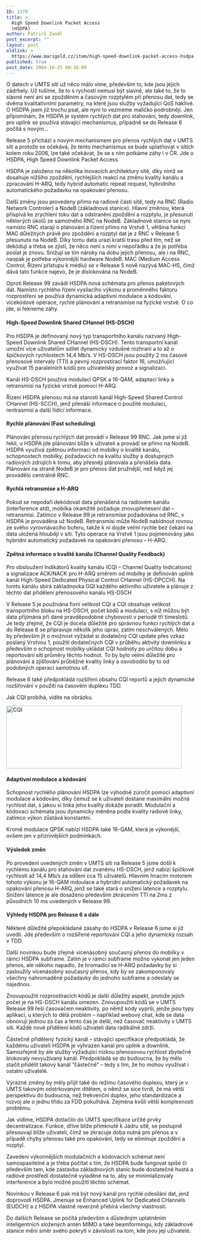 ```yaml
---
ID: 1370
title: >
  High Speed Downlink Packet Access
  (HSDPA)
author: Patrick Zandl
post_excerpt: ""
layout: post
oldlink: >
  https://www.marigold.cz/item/high-speed-downlink-packet-access-hsdpa
published: true
post_date: 2004-10-25 08:16:00
---
```

<p>
O datech v UMTS síti už něco málo víme, především to, kde jsou jejich zádrhely. Už tušíme, že to s rychostí nemusí být slavné, ale také to, že to slavné není ani se zpožděním a časovým rozptylem při přenosu dat, tedy se dvěma kvalitativními parametry, na které jsou služby vyžadující QoS háklivé. O HSDPA jsem již trochu psal, ale nyní to vezmeme maličko podrobněji. Jen připomínám, že HSDPA je systém rychlých dat pro stahování, tedy downlink, pro uplink se používá stávající mechanismus, případně se do Release 6 počítá s novým… </p>

<p>
Release 5 přichází s novým mechanismem pro přenos rychlých dat v UMTS síti a protože se očekává, že tento mechanismus se bude uplatňovat v sítích kolem roku 2006, lze také očekávat, že se s ním potkáme záhy i v ČR. Jde o HSDPA, High Speed Downlink Packet Access. </p>

<p>
HSDPA je založeno na několika inovacích architektury sítě, díky nimž se dosahuje nižšího zpoždění, rychlejších reakcí na změnu kvality kanálu a zpracování H-ARQ, tedy hybrid automatic repeat request, hybridního automatického požadavku na opakování přenosu.
</p>

<!--more--><p>
Další změny jsou provedeny přímo na radiové části sítě, tedy na RNC (Radio Network Controler) a NodeB (základnová stanice). Hlavní změnou, která přispívá ke zrychlení toku dat a odstranění zpoždění a rozptylu, je přesunutí některých úkolů ze samotného RNC na NodeB. Základnové stanice se nyní namísto RNC starají o plánování a řízení přímo na Vrstvě 1, většina funkcí MAC důležitých právě pro zpoždění a rozptyl dat je z RNC v Release 5 přesunuta na NodeB. Díky tomu data urazí kratší trasu před tím, než se dekódují a třeba se zjistí, že něco není s nimi v nepořádku a že je potřeba poslat je znovu. Snižují se tím nároky na dobu jejich přenosu, ale i na RNC, naopak je potřeba výkonnější hardware NodeB. MAC (Medium Access Control, Řízení přístupu k médiu) se v Release 5 nově nazývá MAC-HS, čímž dává tato funkce najevo, že je dislokována na NodeB. </p>

<p>
Oproti Release 99 zavádí HSDPA nová schémata pro přenos paketových dat. Namísto rychlého řízení vysílacího výkonu a proměnného faktoru rozprostření se používá dynamická adaptivní modulace a kódování, vícekódové operace, rychlé plánování a retransmise na fyzické vrstvě. O co jde, si řekneme záhy. </p>

<h4>High-Speed Downlink Shared CHannel (HS-DSCH)</h4>
<p>
Pro HSDPA je definovaný nový typ transportního kanálu nazvaný High-Speed Downlink Shared CHannel (HS-DSCH). Tento transportní kanál umožní více uživatelům sdílet dynamicky vzdušné rozhraní a to až o špičkových rychlostech 14,4 Mb/s. V HS-DSCH jsou použity 2 ms časové přenosové intervaly (TTI) a pevný rozprostírací faktor 16, umožňující využívat 15 paralelních kódů pro uživatelský provoz a signalizaci. </p>

<p>
Kanál HS-DSCH používá modulaci QPSK a 16-QAM, adaptaci linky a retransmisi na fyzické vrstvě pomocí H-ARQ. </p>

<p>
Řízení HSDPA přenosu má na starosti kanál High-Speed Shared Control CHannel (HS-SCCH), jenž přenáší informace o použité modulaci, rentrasmisi a další řídící informace. </p>

<h4>Rychlé plánování (Fast scheduling)</h4>
<p>
Plánování přenosu rychlých dat provádí v Release 99 RNC. Jak jsme si již řekli, u HSDPA jde plánování blíže k uživateli a provádí se přímo na NodeB. HSDPA využívá zpětnou informaci od mobilky o kvalitě kanálu, schopnostech mobilky, požadavcích na kvalitu služby a dostupných radiových zdrojích k tomu, aby přesněji plánovala a přenášela data. Plánování na straně NodeB je pro přenos dat pružnější, než když jej provádělo centrálně RNC. </p>

<h4>Rychlá retransmise a H-ARQ</h4>
<p>
Pokud se nepodaří dekódovat data přenášená na radiovém kanálu (interference atd), mobilka okamžitě požaduje znovupřenesení dat – retransmisi. Zatímco v Release 99 je retransmise požadována od RNC, v HSDPA je prováděna už NodeB. Retransmisi může NodeB nabídnout rovnou ze svého vyrovnávacího buferu, takže k ní dojde velmi rychle bez čekání na data uložená hlouběji v síti. Tyto operace na Vrstvě 1 jsou pojmenovány jako hybridní automatický požadavek na opakování přenosu – H-ARQ. </p>

<h4>Zpětná informace o kvalitě kanálu (Channel Quality Feedback)</h4>
<p>
Pro obsloužení Indikátorů kvality kanálu (CQI – Channel Quality Indications) a signalizace ACK/NACK pro H-ARQ směrem od mobilky je definován uplink kanál High-Speed Dedicated Physical Control CHannel (HS-DPCCH). Na tomto kanálu sbírá základnovka GQI každého aktivního uživatele a plánuje z těchto dat přidělení přenosového kanálu HS-DSCH</p>

<p>
V Release 5 je používána fixní velikost CQI a CQI obsahuje velikost transportního bloku na HS-DSCH, počet kódů a modulaci, s níž můžou být data přijímána při dané pravděpodobné chybovosti v periodě tří timeslotů. Je tedy zřejmé, že CQI je docela důležité pro správnou funkci rychlých dat a do Release 6 se připravuje několik jeho úprav, zatím neschválených. Mělo by především jít o možnost vyžádat si dodatečný CQI update přes vzkaz poslaný Vrstvou 1, použití dodatečných CQI v průběhu aktivity downlinku a především o schopnost mobilky ukládat CQI hodnoty po určitou dobu a reportování síti průměry těchto hodnot. To by bylo velmi důležité pro plánování a zjišťování průběžné kvality linky a osvobodilo by to od podobných operací samotnou síť. </p>

<p>
Release 6 také předpokládá rozšíření obsahu CQI reportů a jejich dynamické rozšiřování v použití na časovém duplexu TDD. </p>

<p>
Jak CQI probíhá, vidíte na obrázku. </p>

<p>
<img src="/wp-content/uploads/20041025-cqi.gif" alt="CQI" width="469" height="168" /></p>

<h4>Adaptivní modulace a kódování</h4>
<p>
Schopnost rychlého plánování HSDPA lze výhodně zúročit pomocí adaptivní modulace a kódování, díky čemuž se k uživateli dostane maximální možná rychlost dat, s jakou si linka jeho kvality dokáže poradit. Modulační a kódovací schémata jsou dynamicky měněna podle kvality radiové linky, zatímco výkon zůstává konstantní. </p>

<p>
Kromě modulace QPSK nabízí HSDPA také 16-QAM, která je výkonější, ovšem jen v příznivějších podmínkách. </p>

<h4>Výsledek změn</h4>
<p>
Po provedení uvedených změn v UMTS síti na Release 5 jsme došli k rychlému kanálu pro stahování dat zvanému HS-DSCH, jenž nabízí špičkové rychlosti až 14,4 Mb/s za sdílení cca 15 uživatelů. Hlavním hnacím motorem tohoto výkonu je 16-QAM mdoulace a hybridní automatický požadavek na opakování přenosu H-ARQ, jenž se také stará o snížení latence a rozptylu. Snížení latence je ale dosaženo především zkrácením TTI na 2ms z původních 10 ms uvedených v Release 99. </p>

<h4>Výhledy HSDPA pro Release 6 a dále</h4>
<p>
Některé důležité přepokládané zásahy do HSDPA v Release 6 jsme si již uvedli. Jde především o rozšířené reportování CQI a jeho dynamický rozsah v TDD. </p>

<p>
Další novinkou bude zřejmě vícenásobný současný přenos do mobilky v rámci HSDPA subframe. Zatím je v rámci subframe možno vykonat jen jeden přenos, ale někoho napadlo, že hromadící se H-ARQ požadavky by si zasloužily vícenásobný současný přenos, kdy by se zakomponovaly všechny nahromaděné požadavky do jednoho subframe a odeslaly se najednou. </p>

<p>
Znovupoužití rozprostíracích kódů je další důležitý aspekt, protože jejich počet je na HS-DSCH kanálu omezen. Znovupoužití kódů se v UMTS Release 99 řeší časovačem neaktivity, po němž kódy vyprší, jenže jsou typy aplikací, u kterých to dělá problém – například webový chat, kde se data obnovují jednou za čas a tento čas je delší, než časovač neaktivity v UMTS síti. Každé nové přidělení kódů uživateli data radikálně zdrží. </p>

<p>
Částečně přidělený fyzický kanál – stávající specifikace předpokládá, že každému uživateli HSDPA je vyhrazen kanál pro uplink a downlink. Samozřejmě by ale služby vyžadující nízkou přenosovou rychlost zbytečně blokovaly nevyužívaný kanál. Předpokládá se do budoucna, že by mělo stačit přidělit takový kanál &#8220;částečně&#8221; – tedy s tím, že ho mohou využívat i ostatní uživatelé. </p>

<p>
Výrazné změny by měly přijít také do režimu časového duplexu, který je v UMTS takovým odstrkovaným dítětem, o němž se sice tvrdí, že má větší perspektivu do budoucna, než frekvenční duplex, jeho standardizace a rozvoj ale o jednu třídu za FDD pokulhává. Zejména kvůli větší komplexnosti problému. </p>

<p>
Jak vidíme, HSDPA dotlačilo do UMTS specifikace určité prvky decentralizace. Funkce, dříve blíže přimknuté k Jádru sítě, se postupně přesouvají blíže uživateli, čímž se zkracuje doba nutná pro přenos a v případě chyby přenosu také pro opakování, tedy se eliminuje zpoždění a rozptyl. </p>

<p>
Zavedení výkonnějších modulačních a kódovacích schémat není samospasitelné a je třeba počítat s tím, že HSDPA bude fungovat spíše či především tam, kde zástavba základnových stanic bude dostatečné hustá a radiové prostředí dostatečně vyladěné na to, aby se minimializovaly interference a bylo možné použití těchto schémat. </p>

<p>
Novinkou v Release 6 pak má být nový kanál pro rychlé odesílání dat, jenž doprovodí HSDPA. Jmenuje se Enhanced Uplink for Dedicated CHannels (EUDCH) a z HSDPA vlastně reverzně přebírá všechny vlastnosti. </p>

<p>
Do dalších Release se počítá především s důsledným uplatněním inteligentních složených antén MIMO a také beamformingu, kdy základnové stanice mění směr svého pokrytí v závislosti na tom, kde jsou její uživatelé.
</p>
